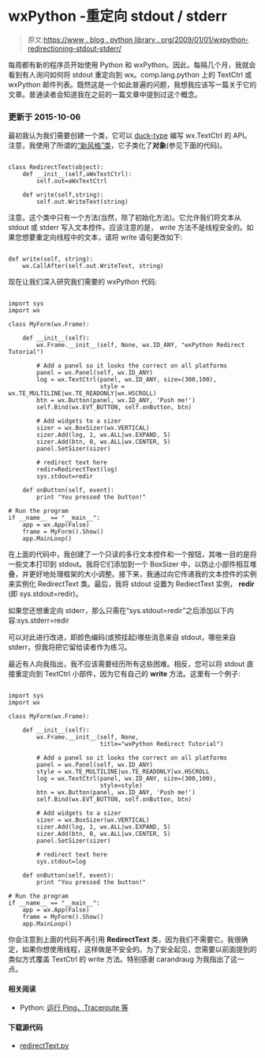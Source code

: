 # wxPython -重定向 stdout / stderr

> 原文:[https://www . blog . python library . org/2009/01/01/wxpython-redirectioning-stdout-stderr/](https://www.blog.pythonlibrary.org/2009/01/01/wxpython-redirecting-stdout-stderr/)

每周都有新的程序员开始使用 Python 和 wxPython。因此，每隔几个月，我就会看到有人询问如何将 stdout 重定向到 wx。comp.lang.python 上的 TextCtrl 或 wxPython 邮件列表。既然这是一个如此普遍的问题，我想我应该写一篇关于它的文章。普通读者会知道我在之前的一篇文章中提到过这个概念。

### **更新于 2015-10-06**

最初我认为我们需要创建一个类，它可以 [duck-type](http://en.wikipedia.org/wiki/Duck_typing) 编写 wx.TextCtrl 的 API。注意，我使用了所谓的[“新风格”类](http://www.python.org/doc/newstyle/)，它子类化了**对象**(参见下面的代码)。

```

class RedirectText(object):
    def __init__(self,aWxTextCtrl):
        self.out=aWxTextCtrl

    def write(self,string):
        self.out.WriteText(string)

```

注意，这个类中只有一个方法(当然，除了初始化方法)。它允许我们将文本从 stdout 或 stderr 写入文本控件。应该注意的是， *write* 方法不是线程安全的。如果您想要重定向线程中的文本，请将 write 语句更改如下:

```

def write(self, string):
    wx.CallAfter(self.out.WriteText, string)

```

现在让我们深入研究我们需要的 wxPython 代码:

```

import sys
import wx

class MyForm(wx.Frame):

    def __init__(self):
        wx.Frame.__init__(self, None, wx.ID_ANY, "wxPython Redirect Tutorial")

        # Add a panel so it looks the correct on all platforms
        panel = wx.Panel(self, wx.ID_ANY)
        log = wx.TextCtrl(panel, wx.ID_ANY, size=(300,100),
                          style = wx.TE_MULTILINE|wx.TE_READONLY|wx.HSCROLL)
        btn = wx.Button(panel, wx.ID_ANY, 'Push me!')
        self.Bind(wx.EVT_BUTTON, self.onButton, btn)

        # Add widgets to a sizer        
        sizer = wx.BoxSizer(wx.VERTICAL)
        sizer.Add(log, 1, wx.ALL|wx.EXPAND, 5)
        sizer.Add(btn, 0, wx.ALL|wx.CENTER, 5)
        panel.SetSizer(sizer)

        # redirect text here
        redir=RedirectText(log)
        sys.stdout=redir

    def onButton(self, event):        
        print "You pressed the button!"

# Run the program
if __name__ == "__main__":
    app = wx.App(False)
    frame = MyForm().Show()
    app.MainLoop()

```

在上面的代码中，我创建了一个只读的多行文本控件和一个按钮，其唯一目的是将一些文本打印到 stdout。我将它们添加到一个 BoxSizer 中，以防止小部件相互堆叠，并更好地处理框架的大小调整。接下来，我通过向它传递我的文本控件的实例来实例化 RedirectText 类。最后，我将 stdout 设置为 RediectText 实例， **redir** (即 sys.stdout=redir)。

如果您还想重定向 stderr，那么只需在“sys.stdout=redir”之后添加以下内容:sys.stderr=redir

可以对此进行改进，即颜色编码(或预挂起)哪些消息来自 stdout，哪些来自 stderr，但我将把它留给读者作为练习。

最近有人向我指出，我不应该需要经历所有这些困难。相反，您可以将 stdout 直接重定向到 TextCtrl 小部件，因为它有自己的 **write** 方法。这里有一个例子:

```

import sys
import wx

class MyForm(wx.Frame):

    def __init__(self):
        wx.Frame.__init__(self, None, 
                          title="wxPython Redirect Tutorial")

        # Add a panel so it looks the correct on all platforms
        panel = wx.Panel(self, wx.ID_ANY)
        style = wx.TE_MULTILINE|wx.TE_READONLY|wx.HSCROLL
        log = wx.TextCtrl(panel, wx.ID_ANY, size=(300,100),
                          style=style)
        btn = wx.Button(panel, wx.ID_ANY, 'Push me!')
        self.Bind(wx.EVT_BUTTON, self.onButton, btn)

        # Add widgets to a sizer
        sizer = wx.BoxSizer(wx.VERTICAL)
        sizer.Add(log, 1, wx.ALL|wx.EXPAND, 5)
        sizer.Add(btn, 0, wx.ALL|wx.CENTER, 5)
        panel.SetSizer(sizer)

        # redirect text here
        sys.stdout=log

    def onButton(self, event):
        print "You pressed the button!"

# Run the program
if __name__ == "__main__":
    app = wx.App(False)
    frame = MyForm().Show()
    app.MainLoop()

```

你会注意到上面的代码不再引用 **RedirectText** 类，因为我们不需要它。我很确定，如果你想使用线程，这样做是不安全的。为了安全起见，您需要以前面提到的类似方式覆盖 TextCtrl 的 write 方法。特别感谢 carandraug 为我指出了这一点。

#### 相关阅读

*   Python: [运行 Ping、Traceroute 等](https://www.blog.pythonlibrary.org/2010/06/05/python-running-ping-traceroute-and-more/)

#### 下载源代码

*   [redirectText.py](https://www.blog.pythonlibrary.org/wp-content/uploads/2009/01/redirecttext.txt)